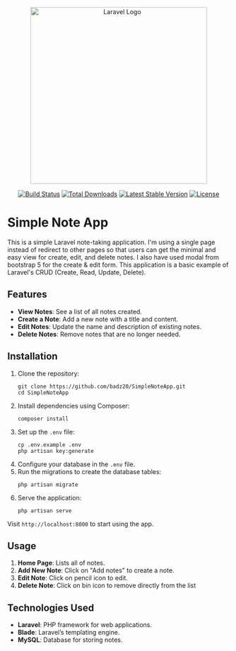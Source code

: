 <p align="center"><a href="https://laravel.com" target="_blank"><img src="https://raw.githubusercontent.com/laravel/art/master/logo-lockup/5%20SVG/2%20CMYK/1%20Full%20Color/laravel-logolockup-cmyk-red.svg" width="400" alt="Laravel Logo"></a></p>

<p align="center">
<a href="https://github.com/laravel/framework/actions"><img src="https://github.com/laravel/framework/workflows/tests/badge.svg" alt="Build Status"></a>
<a href="https://packagist.org/packages/laravel/framework"><img src="https://img.shields.io/packagist/dt/laravel/framework" alt="Total Downloads"></a>
<a href="https://packagist.org/packages/laravel/framework"><img src="https://img.shields.io/packagist/v/laravel/framework" alt="Latest Stable Version"></a>
<a href="https://packagist.org/packages/laravel/framework"><img src="https://img.shields.io/packagist/l/laravel/framework" alt="License"></a>
</p>

<h1>Simple Note App</h1>

<p>This is a simple Laravel note-taking application. I'm using a single page instead of redirect to other pages so that users can get the  minimal and easy view for create, edit, and delete notes. I also have used modal from bootstrap 5 for the create & edit form. This application is a basic example of Laravel's CRUD (Create, Read, Update, Delete).</p>

<h2>Features</h2>
<ul>
<li><strong>View Notes</strong>: See a list of all notes created.</li>
  <li><strong>Create a Note</strong>: Add a new note with a title and content.</li>
  
  <li><strong>Edit Notes</strong>: Update the name and description of existing notes.</li>
  <li><strong>Delete Notes</strong>: Remove notes that are no longer needed.</li>
</ul>

<h2>Installation</h2>
<ol>
  <li>Clone the repository:
    <pre><code>git clone https://github.com/badz20/SimpleNoteApp.git
cd SimpleNoteApp</code></pre>
  </li>
  <li>Install dependencies using Composer:
    <pre><code>composer install</code></pre>
  </li>
  <li>Set up the <code>.env</code> file:
    <pre><code>cp .env.example .env
php artisan key:generate</code></pre>
  </li>
  <li>Configure your database in the <code>.env</code> file.</li>
  <li>Run the migrations to create the database tables:
    <pre><code>php artisan migrate</code></pre>
  </li>
  <li>Serve the application:
    <pre><code>php artisan serve</code></pre>
  </li>
</ol>

<p>Visit <code>http://localhost:8000</code> to start using the app.</p>

<h2>Usage</h2>
<ol>
  <li><strong>Home Page</strong>: Lists all of notes.</li>
  <li><strong>Add New Note</strong>: Click on "Add notes" to create a note.</li>
  <li><strong>Edit Note</strong>: Click on pencil icon to edit.</li>
  <li><strong>Delete Note</strong>: Click on bin icon to remove directly from the list</li>
</ol>

<h2>Technologies Used</h2>
<ul>
  <li><strong>Laravel</strong>: PHP framework for web applications.</li>
  <li><strong>Blade</strong>: Laravel’s templating engine.</li>
  <li><strong>MySQL</strong>: Database for storing notes.</li>
</ul>

